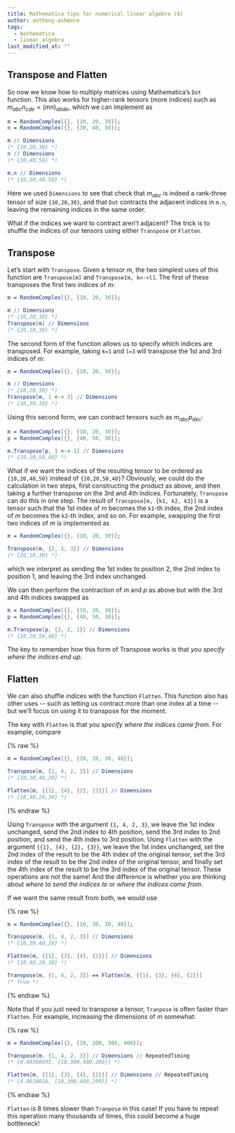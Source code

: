 ```yaml
---
title: Mathematica tips for numerical linear algebra (4)
author: anthony-ashmore
tags:
  - mathematica
  - linear algebra
last_modified_at: ""
---
```


## Transpose and Flatten

So now we know how to multiply matrices using Mathematica’s `Dot` function. This also works for higher-rank tensors (more indices) such as $m_{abc} n_{cde} = (mn)_{abde}$, which we can implement as

```mathematica
m = RandomComplex[{}, {10, 20, 30}];
n = RandomComplex[{}, {30, 40, 50}];

m // Dimensions
(* {10,20,30} *)
n // Dimensions
(* {30,40,50} *)

m.n // Dimensions
(* {10,20,40,50} *)
```

Here we used `Dimensions` to see that check that $m_{abc}$ is indeed a rank-three tensor of size `{10,20,30}`, and that `Dot` contracts the adjacent indices in `m.n`, leaving the remaining indices in the same order.

What if the indices we want to contract aren’t adjacent? The trick is to shuffle the indices of our tensors using either `Transpose` or `Flatten`.

## Transpose

Let’s start with `Transpose`. Given a tensor $m$, the two simplest uses of this function are `Transpose[m]` and `Transpose[m, k<->l]`. The first of these transposes the first two indices of $m$:

```mathematica
m = RandomComplex[{}, {10, 20, 30}];

m // Dimensions
(* {10,20,30} *)
Transpose[m] // Dimensions
(* {20,10,30} *)
```

The second form of the function allows us to specify which indices are transposed. For example, taking `k=1` and `l=3` will transpose the 1st and 3rd indices of $m$:

```mathematica
m = RandomComplex[{}, {10, 20, 30}];

m // Dimensions
(* {10,20,30} *)
Transpose[m, 1 <-> 3] // Dimensions
(* {30,20,10} *)
```

Using this second form, we can contract tensors such as $m_{abc} p_{dec}$:

```mathematica
m = RandomComplex[{}, {10, 20, 30}];
p = RandomComplex[{}, {40, 50, 30}];

m.Transpose[p, 1 <-> 3] // Dimensions
(* {10,20,50,40} *)
```

What if we want the indices of the resulting tensor to be ordered as `{10,20,40,50}` instead of `{10,20,50,40}`? Obviously, we could do the calculation in two steps, first constructing the product as above, and then taking a further transpose on the 3rd and 4th indices. Fortunately, `Transpose` can do this in one step. The result of `Transpose[m, {k1, k2, k3}]` is a tensor such that the 1st index of $m$ becomes the `k1`-th index, the 2nd index of $m$ becomes the `k2`-th index, and so on. For example, swapping the first two indices of $m$ is implemented as

```mathematica
m = RandomComplex[{}, {10, 20, 30}];

Transpose[m, {2, 1, 3}] // Dimensions
(* {20,10,30} *)
```

which we interpret as sending the 1st index to position 2, the 2nd index to position 1, and leaving the 3rd index unchanged.

We can then perform the contraction of $m$ and $p$ as above but with the 3rd and 4th indices swapped as

```mathematica
m = RandomComplex[{}, {10, 20, 30}];
p = RandomComplex[{}, {40, 50, 30}];

m.Transpose[p, {3, 2, 1}] // Dimensions
(* {10,20,50,40} *)
```

The key to remember how this form of Transpose works is that *you specify where the indices end up*.

## Flatten

We can also shuffle indices with the function `Flatten`. This function also has other uses -- such as letting us contract more than one index at a time -- but we’ll focus on using it to transpose for the moment.

The key with `Flatten` is that *you specify where the indices came from*. For example, compare

{% raw %}
```mathematica
m = RandomComplex[{}, {10, 20, 30, 40}];

Transpose[m, {1, 4, 2, 3}] // Dimensions
(* {10,30,40,20} *)

Flatten[m, {{1}, {4}, {2}, {3}}] // Dimensions
(* {10,40,20,30} *)
```
{% endraw %}

Using `Transpose` with the argument `{1, 4, 2, 3}`, we leave the 1st index unchanged, send the 2nd index to 4th position, send the 3rd index to 2nd position, and send the 4th index to 3rd position. Using `Flatten` with the argument `{{1}, {4}, {2}, {3}}`, we leave the 1st index unchanged, set the 2nd index of the result to be the 4th index of the original tensor, set the 3rd index of the result to be the 2nd index of the original tensor, and finally set the 4th index of the result to be the 3rd index of the original tensor. These operations are not the same! And the difference is whether you are thinking about *where to send the indices to* or *where the indices came from*.

If we want the same result from both, we would use

{% raw %}
```mathematica
m = RandomComplex[{}, {10, 20, 30, 40}];

Transpose[m, {1, 4, 2, 3}] // Dimensions
(* {10,30,40,20} *)

Flatten[m, {{1}, {3}, {4}, {2}}] // Dimensions
(* {10,40,20,30} *)

Transpose[m, {1, 4, 2, 3}] == Flatten[m, {{1}, {3}, {4}, {2}}]
(* True *)
```
{% endraw %}

Note that if you just need to transpose a tensor, `Tranpose` is often faster than `Flatten`. For example, increasing the dimensions of $m$ somewhat:

{% raw %}
```mathematica
m = RandomComplex[{}, {10, 200, 300, 400}];

Transpose[m, {1, 4, 2, 3}] // Dimensions // RepeatedTiming
(* {0.60360695, {10,300,400,200}} *)

Flatten[m, {{1}, {3}, {4}, {2}}] // Dimensions // RepeatedTiming
(* {4.8638016, {10,300,400,200}} *)
```
{% endraw %}

`Flatten` is 8 times slower than `Tranpose` in this case! If you have to repeat this operation many thousands of times, this could become a huge bottleneck!
